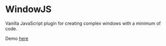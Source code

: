 # WindowJS
Vanilla JavaScript plugin for creating complex windows with a minimum of code.

Demo [here](https://drasiti.github.io/WindowJS/)
